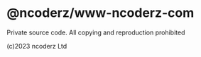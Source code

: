 @ncoderz/www-ncoderz-com
================

<!-- ![Build & Test](https://github.com/zx-ncoderz/www-ncoderz-com/actions/workflows/build-test.yml/badge.svg?branch=master) -->


Private source code. All copying and reproduction prohibited

(c)2023 ncoderz Ltd

